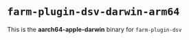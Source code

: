 # `farm-plugin-dsv-darwin-arm64`

This is the **aarch64-apple-darwin** binary for `farm-plugin-dsv`
